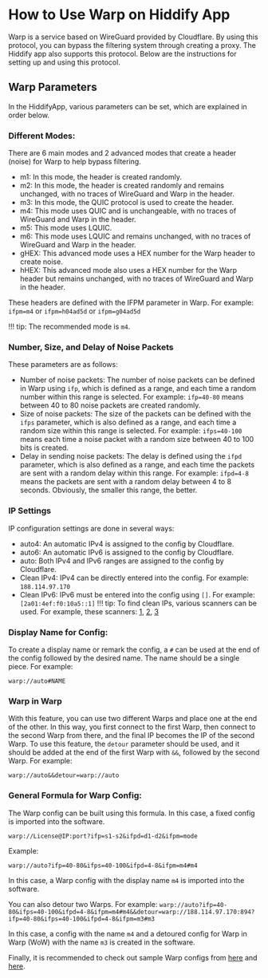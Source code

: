 # How to Use Warp on Hiddify App
Warp is a service based on WireGuard provided by Cloudflare. By using this protocol, you can bypass the filtering system through creating a proxy. The Hiddify app also supports this protocol. Below are the instructions for setting up and using this protocol.

## Warp Parameters
In the HiddifyApp, various parameters can be set, which are explained in order below.

### Different Modes:
There are 6 main modes and 2 advanced modes that create a header (noise) for Warp to help bypass filtering.
- m1: In this mode, the header is created randomly.
- m2: In this mode, the header is created randomly and remains unchanged, with no traces of WireGuard and Warp in the header.
- m3: In this mode, the QUIC protocol is used to create the header.
- m4: This mode uses QUIC and is unchangeable, with no traces of WireGuard and Warp in the header.
- m5: This mode uses LQUIC.
- m6: This mode uses LQUIC and remains unchanged, with no traces of WireGuard and Warp in the header.
- gHEX: This advanced mode uses a HEX number for the Warp header to create noise.
- hHEX: This advanced mode also uses a HEX number for the Warp header but remains unchanged, with no traces of WireGuard and Warp in the header.

These headers are defined with the IFPM parameter in Warp. For example: `ifpm=m4` or `ifpm=h04ad5d` or `ifpm=g04ad5d`

!!! tip:
     The recommended mode is `m4`.

### Number, Size, and Delay of Noise Packets
These parameters are as follows:
- Number of noise packets: The number of noise packets can be defined in Warp using `ifp`, which is defined as a range, and each time a random number within this range is selected. For example: `ifp=40-80` means between 40 to 80 noise packets are created randomly.
- Size of noise packets: The size of the packets can be defined with the `ifps` parameter, which is also defined as a range, and each time a random size within this range is selected. For example: `ifps=40-100` means each time a noise packet with a random size between 40 to 100 bits is created.
- Delay in sending noise packets: The delay is defined using the `ifpd` parameter, which is also defined as a range, and each time the packets are sent with a random delay within this range. For example: `ifpd=4-8` means the packets are sent with a random delay between 4 to 8 seconds. Obviously, the smaller this range, the better.

### IP Settings
IP configuration settings are done in several ways:
- auto4: An automatic IPv4 is assigned to the config by Cloudflare.
- auto6: An automatic IPv6 is assigned to the config by Cloudflare.
- auto: Both IPv4 and IPv6 ranges are assigned to the config by Cloudflare.
- Clean IPv4: IPv4 can be directly entered into the config. For example: `188.114.97.170`
- Clean IPv6: IPv6 must be entered into the config using `[]`. For example: `[2a01:4ef:f0:10a5::1]`
  !!! tip:
     To find clean IPs, various scanners can be used. For example, these scanners: [1](https://github.com/MortezaBashsiz/CFScanner), [2](https://github.com/azavaxhuman/Quick_Warp_on_Warp), [3](https://github.com/Ptechgithub/warp)

### Display Name for Config:
To create a display name or remark the config, a `#` can be used at the end of the config followed by the desired name. The name should be a single piece. For example:

`warp://auto#NAME`

### Warp in Warp
With this feature, you can use two different Warps and place one at the end of the other. In this way, you first connect to the first Warp, then connect to the second Warp from there, and the final IP becomes the IP of the second Warp. To use this feature, the `detour` parameter should be used, and it should be added at the end of the first Warp with `&&`, followed by the second Warp. For example:

`warp://auto&&detour=warp://auto`

### General Formula for Warp Config:
The Warp config can be built using this formula. In this case, a fixed config is imported into the software.

`warp://License@IP:port?ifp=s1-s2&ifpd=d1-d2&ifpm=mode`

Example:

`warp://auto?ifp=40-80&ifps=40-100&ifpd=4-8&ifpm=m4#m4`

In this case, a Warp config with the display name `m4` is imported into the software.

You can also detour two Warps. For example:
`warp://auto?ifp=40-80&ifps=40-100&ifpd=4-8&ifpm=m4#m4&&detour=warp://188.114.97.170:894?ifp=40-80&ifps=40-100&ifpd=4-8&ifpm=m3#m3`

In this case, a config with the name `m4` and a detoured config for Warp in Warp (WoW) with the name `m3` is created in the software.

Finally, it is recommended to check out sample Warp configs from [here](https://raw.githubusercontent.com/hiddify/hiddify-next/main/test.configs/warp) and [here](https://raw.githubusercontent.com/hiddify/hiddify-next/main/test.configs/warp2).
